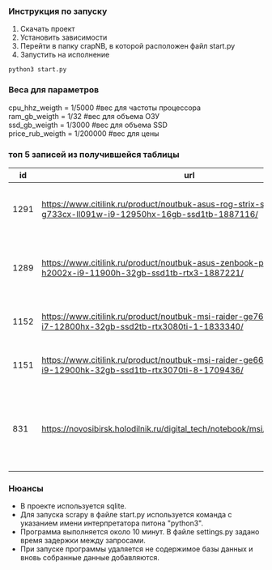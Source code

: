 ﻿

### Инструкция по запуску
1. Скачать проект
2. Установить зависимости
3. Перейти в папку crapNB, в которой расположен файл start.py
4. Запустить на исполнение
```
python3 start.py
```
### Веса для параметров 
cpu_hhz_weigth = 1/5000 #вес для частоты процессора  
ram_gb_weigth = 1/32 #вес для объема ОЗУ  
ssd_gb_weigth = 1/3000 #вес для объема SSD  
price_rub_weigth = 1/200000 #вес для цены

### топ 5 записей из получившейся  таблицы
| id   | url                                                                                                             | name                                                       | cpu  | ram | ssd  | price  | rank               |
|------|-----------------------------------------------------------------------------------------------------------------|------------------------------------------------------------|------|-----|------|--------|--------------------|
| 1291 | https://www.citilink.ru/product/noutbuk-asus-rog-strix-scar-17-se-g733cx-ll091w-i9-12950hx-16gb-ssd1tb-1887116/ | ASUS ROG Strix Scar 17 SE G733CX-LL091W                    | 2300 | 32  | 1000 | 379990 | 3.6932833333333335 |
| 1289 | https://www.citilink.ru/product/noutbuk-asus-zenbook-pro-duo-ux582hs-h2002x-i9-11900h-32gb-ssd1tb-rtx3-1887221/ | ASUS ZenBook Pro Duo 15 OLED UX582HS-H2002X                | 2500 | 32  | 1000 | 354990 | 3.6082833333333335 |
| 1152 | https://www.citilink.ru/product/noutbuk-msi-raider-ge76-12ugs-439ru-i7-12800hx-32gb-ssd2tb-rtx3080ti-1-1833340/ | MSI Raider GE77HX 12UHS-232RU                              | 2000 | 32  | 2000 | 289990 | 3.5166166666666667 |
| 1151 | https://www.citilink.ru/product/noutbuk-msi-raider-ge66-12ugs-466ru-i9-12900hk-32gb-ssd1tb-rtx3070ti-8-1709436/ | MSI Raider GE66 12UGS-466RU                                | 3800 | 32  | 1000 | 202990 | 3.1082833333333335 |
| 831  | https://novosibirsk.holodilnik.ru/digital_tech/notebook/msi/9s7_16v512_212/                                     | Ноутбук  MSI Stealth GS66 12UGS-212RU black 9S7-16V512-212 | 2300 | 32  | 1024 | 209990 | 2.8512833333333334 |

### Нюансы
- В проекте используется sqlite.
- Для запуска scrapy в файле start.py используется команда с указанием имени интерпретатора питона "python3". 
- Программа выполняется около 10 минут. В файле settings.py задано время задержки между запросами.
- При запуске программы удаляется не содержимое базы данных и вновь собранные данные добавляются.


